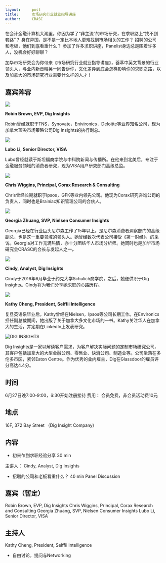 ```yaml
---
layout: 	post
title:      市场研究行业就业指导讲座
author:     CRASC
---
```


在会计金融计算机大潮里，你因为学了“非主流”的市场研究，在求职路上“找不到套路”？
身在异国，是不是一定比本地人更难找到市场相关的工作？
招聘的公司和老板，他们到底看重什么？
参加了许多求职讲座，Panelist身边总是围着许多人，没机会好好聊聊？

加华市场研究会为你带来《市场研究行业就业指导讲座》，荟萃中英文背景的行业领头人，与业内新晋精英一同告诉你，文化差异到底会怎样影响你的求职之路，以及加拿大的市场研究行业需要什么样的人才！

<!--more-->

## 嘉宾阵容

![](https://mmbiz.qpic.cn/mmbiz_jpg/bbylg7SuiaLcpDkOqYVKh6CNibEC06cPSqrKMgGxFJqUPHQoiaqx0v6ks3ib7NQraJIPIxfqJFv25ydxgiafCFySQicQ/640?wx_fmt=jpeg&tp=webp&wxfrom=5&wx_lazy=1)

**Robin Brown, EVP, Dig Insights**

Robin曾经就职于TNS，Synovate，Enivironics，Deloitte等业界知名公司，现为加拿大顶尖市场策略公司Dig Insights的执行副总。

![](https://mmbiz.qpic.cn/mmbiz_jpg/bbylg7SuiaLcpDkOqYVKh6CNibEC06cPSq0H3zZSNDZKjKZjQiaWuapYI8aXSM8W9yl6icEMhicGm0vicndpnWgCGicDA/640?wx_fmt=jpeg&tp=webp&wxfrom=5&wx_lazy=1)

**Lubo Li, Senior Director, VISA**

Lubo曾经就读于斯坦福商学院与中科院新闻与传播所。在他来到北美后，专注于金融服务领域的消费者研究，现为VISA用户研究部门高级总监。

![](https://mmbiz.qpic.cn/mmbiz_jpg/bbylg7SuiaLcpDkOqYVKh6CNibEC06cPSqibtnG40s6qMh8rYr20JmicDibtXbyB1MWmAOUaJsl5acUa50yk1E5LibSQ/640?wx_fmt=jpeg&tp=webp&wxfrom=5&wx_lazy=1)

**Chris Wiggins, Principal, Corax Research & Consulting**

Chris曾经长期就职于Ipsos，GFK等业内领先公司。他现为Corax研究咨询公司的负责人，同时也是Brainiac知识管理公司的合伙人。

![](https://mmbiz.qpic.cn/mmbiz_jpg/bbylg7SuiaLcpDkOqYVKh6CNibEC06cPSq4JUFWn3aqxVojsrwbicujlWoF7ef9Lvnt9ic33u5D6c0UiaxV8Via8E5rw/640?wx_fmt=jpeg&tp=webp&wxfrom=5&wx_lazy=1)

**Georgia Zhuang, SVP, Nielsen Consumer Insights**

Georgia已经在行业巨头尼尔森工作了15年以上，是尼尔森消费者洞察部门的高级副总，也是这一重要领域的领头人。她曾经数次代表公司接受《第一财经》，<Canada Grocer>的采访。Georgia对工作充满热情，亦十分团结华人市场分析师。她同时也是加华市场研究会CRASC的会长与发起人之一。

![](https://mmbiz.qpic.cn/mmbiz_jpg/bbylg7SuiaLcpDkOqYVKh6CNibEC06cPSq2kHhGTV2Jia4VFpwDAZK828l8e2K9FA8dNh3Zz8NGOqYmmbcFeGvkFg/640?wx_fmt=jpeg&tp=webp&wxfrom=5&wx_lazy=1)

**Cindy, Analyst, Dig Insights**

Cindy于2016年6月毕业于约克大学Schulich商学院，之后，她便供职于Dig Insights。Cindy将为我们分享她求职的心路历程。

![](https://mmbiz.qpic.cn/mmbiz_jpg/bbylg7SuiaLcpDkOqYVKh6CNibEC06cPSqkdFibxFOBL45CK7bkd1YSn9a0Z0mtGsP0ymZYIX5dvamDUhACaHiakew/640?wx_fmt=jpeg&tp=webp&wxfrom=5&wx_lazy=1)

**Kathy Cheng, President, Selffii Intelligence**

复旦英语系毕业后，Kathy曾经在Nielsen，Ipsos等公司长期工作。在Environics担任副总裁期间，她出版了关于加拿大多文化市场的<Migration Nation>一书。Kathy关注华人在加拿大的生活，并定期在LinkedIn上发表研究。

![DIG INSIGHTS](https://mmbiz.qpic.cn/mmbiz_png/bbylg7SuiaLcpDkOqYVKh6CNibEC06cPSqOsGb2zm1G7f1h8CNPia1Sy8QAicnAicy0HttlN4EwR2AKwfjgywicMPKOg/640?wx_fmt=png&tp=webp&wxfrom=5&wx_lazy=1)

Dig Insights是一家以解读客户需求，为客户解决实际问题的定制市场研究公司。其客户包括加拿大的大型金融公司、零售业、快消公司、制造业等。公司坐落在多伦多市区，紧邻Eaton Centre。作为优秀的业内雇主，Dig在Glassdoor的雇员评分高达4.4分。



## 时间

6月27日晚7:00-9:00，6:30开始注册接待
费用：
会员免费，非会员活动费10元

## 地点

16F, 372 Bay Street （Dig Insight Company）

## 内容

* 初来乍到求职经验分享 
30 min

主讲人： 
Cindy, Analyst, Dig Insights

* 招聘的公司和老板看重什么？ 
40 min Panel Discussion

## 嘉宾（暂定）

Robin Brown, EVP, Dig Insights
Chris Wiggins, Principal, Corax Research and Consulting
Georgia Zhuang, SVP, Nielsen Consumer Insights
Lubo Li, Senior Director, VISA

## 主持人

Kathy Cheng, President, Selffii Intelligence

* 自由讨论，提问与Networking
